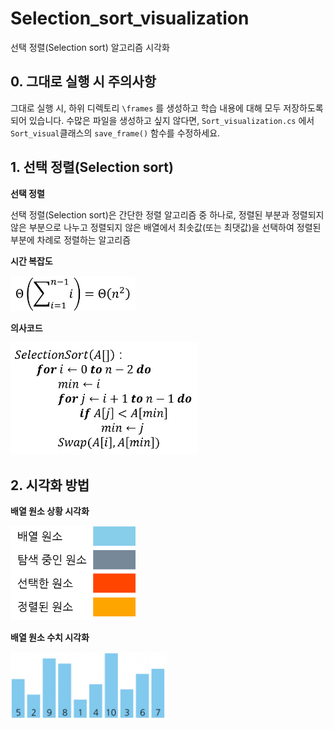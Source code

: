 # Selection_sort_visualization
선택 정렬(Selection sort) 알고리즘 시각화


## 0. 그대로 실행 시 주의사항
그대로 실행 시, 하위 디렉토리 ```\frames``` 를 생성하고 학습 내용에 대해 모두 저장하도록 되어 있습니다.
수많은 파일을 생성하고 싶지 않다면, ```Sort_visualization.cs``` 에서 ```Sort_visual```클래스의  ```save_frame()``` 함수를 수정하세요.

## 1. 선택 정렬(Selection sort)
**선택 정렬**

 선택 정렬(Selection sort)은 간단한 정렬 알고리즘 중 하나로, 정렬된 부분과 정렬되지 않은 부분으로 나누고 정렬되지 않은 배열에서 최솟값(또는 최댓값)을 선택하여 정렬된 부분에 차례로 정렬하는 알고리즘

**시간 복잡도**

<img src="./images/time_complex.png" alt="" width="200"/>

**의사코드**

<img src="./images/pseudocode.png" alt="" width="300"/>

## 2. 시각화 방법
**배열 원소 상황 시각화**

<img src="./images/symbol.png" alt="" width="200"/>

**배열 원소 수치 시각화**

<img src="./images/visual.png" alt="" width="250"/>
